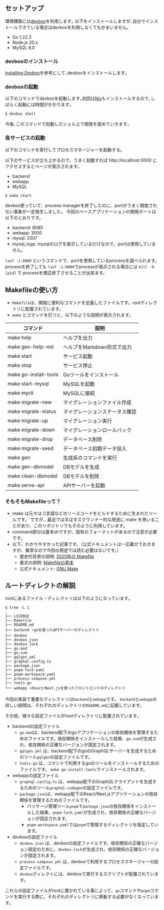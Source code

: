 ## セットアップ

環境構築には[devbox](https://www.jetify.com/devbox/docs/)を利用します｡
以下をインストールしますが､自分でインストールできている場合はdevboxを利用しなくてもかまいません｡

- Go 1.22.3
- Node.js 20.x
- MySQL 8.0

### devboxのインストール

[Installing Devbox](https://www.jetify.com/devbox/docs/installing_devbox/)を参考にして､devboxをインストールします｡

### devboxの起動

以下のコマンドでdevboxを起動します｡初回は[Nix](https://nixos.org/)もインストールするので､しばらく起動には時間がかかります｡

```bash
$ devbox shell
```

今後､このコマンドで起動したシェル上で開発を進めていきます｡

### 各サービスの起動

以下のコマンドを実行してプロセスマネージャーを起動する。

以下のサービスが立ち上がるので、うまく起動すれば http://localhost:3000 にアクセスするとページが表示されます。

- backend
- webapp
- MySQL

```bash
$ make start
```

devbox使っていて、process managerを終了したのに、portがうまく開放されない事象が一定発生しました。
今回のベースアプリケーションの開発ポートは以下のとおりです。

- backend: 8080
- webapp: 3000
- mysql: 3307
- mysql_logs: mysqlのログを表示しているだけなので、portは使用していません。

`lsof -i:8080` というコマンドで、portを使用しているprocessを調べられます。processを終了しても `lsof -i:8080`でprocessが表示される場合には `kill -9 [pid]` で processを矯正終了させることが出来ます。

## Makefileの使い方

- `Makefile`は、開発に便利なコマンドを定義したファイルです。rootディレクトリに配置されています。
- `make` とコマンドを打つと、以下のような説明が表示されます。

| コマンド              | 説明                           |
| --------------------- | ------------------------------ |
| make help             | ヘルプを出力                   |
| make gen-help-md      | ヘルプをMarkdown形式で出力     |
| make start            | サービス起動                   |
| make stop             | サービス停止                   |
| make go-install-tools | Goツールをインストール         |
| make start-mysql      | MySQLを起動                    |
| make mycli            | MySQLに接続                    |
| make migrate-new      | マイグレーションファイル作成   |
| make migrate-status   | マイグレーションステータス確認 |
| make migrate-up       | マイグレーション実行           |
| make migrate-down     | マイグレーションロールバック   |
| make migrate-drop     | データベース削除               |
| make migrate-seed     | データベース初期データ投入     |
| make gen              | 生成系のコマンドを実行         |
| make gen-dbmodel      | DBモデルを生成                 |
| make clean-dbmodel    | DBモデルを削除                 |
| make serve-api        | APIサーバーを起動              |

### そもそもMakefileって？

- make は元々は C言語などのソースコードをビルドするために生まれたツールです。 ですが、最近では半ばタスクランナー的な用途に make を用いることがあり、このリポジトリでもそのように利用しています。
- command部分は基本shですが、固有のフォーマットがあるので注意が必要です。
- 以下、わかりやすかった記事です。（公式ドキュメントは一応載せておきますが、重厚なので今回の用途では読む必要はないです。）
  - 歴史的背景の説明: [2020年の Makefile](https://voyagegroup.github.io/make-advent-calendar-2020/001-makefile-in-2020)
  - 書式の説明: [Makefileの基本](https://zenn.dev/keitean/articles/aaef913b433677)
  - 公式ドキュメント: [GNU Make](https://www.gnu.org/software/make/manual/make.html)

## ルートディレクトの解説

rootにあるファイル・ディレクトリは以下のようになっています｡

```
$ tree -L 1
.
├── LICENSE
├── Makefile
├── README.md
├── backend ⭐goを使ったAPIサーバーのディレクトリ
├── devbox
├── devbox.json
├── devbox.lock
├── go.mod
├── go.sum
├── gqlgen.yml
├── graphql.config.ts
├── package.json
├── pnpm-lock.yaml
├── pnpm-workspace.yaml
├── process-compose.yml
├── tools.go
└── webapp ⭐React/Next.jsを使ったフロントエンドのディレクトリ
```

今回の実装で重要なディレクトリは`backend`と`webapp`です。
`backend`と`webapp`の詳しい説明は、それぞれのディレクトリの`README.md`に記載しています。

その他、様々な設定ファイルがrootディレクトリに配置されています｡

- backendの設定ファイル
  - `go.mod`は、backend配下のgoアプリケーションの依存関係を管理するためのファイルです。依存関係をインストールした結果、`go.sum`が生成され、依存関係の正確なバージョンが固定されます。
  - `gqlgen.yml` は、backend配下のgoのGraphQLサーバーを生成するためのツール`gqlgen`の設定ファイルです。
  - `tools.go` は、コマンドで利用するgoのツールをインストールするためのファイルです。 `make go-install-tools`でインストールされます。
- webappの設定ファイル
  - `graphql.config.ts` は、webapp配下のGraphQLクライアントを生成するためのツール`graphql-codegen`の設定ファイルです。
  - `package.json`は、webapp配下のReact/Next.jsアプリケーションの依存関係を管理するためのファイルです。
    - パッケージ管理ツール`pnpm`で`package.json`の依存関係をインストールした結果、`pnpm-lock.yaml`が生成され、依存関係の正確なバージョンが固定されます。
    - `pnpm-workspace.yaml`では`pnpm`で管理するディレクトリを指定しています。
- devboxの設定ファイル
  - `devbox.json` は、devboxの設定ファイルです。依存関係の正確なバージョン固定のために、`devbox.lock`が生成され、依存関係の正確なバージョンが固定されます。
  - `process-compose.yml` は、devboxで利用するプロセスマネージャーの設定ファイルです。
  - `devbox`ディレクトには、devboxで実行するスクリプトが配置されています。

これらの設定ファイルがrootに置かれている事によって、`go`コマンドや`pnpm`コマンドを実行する際に、それぞれのディレクトリに移動する必要がなくなっています。
